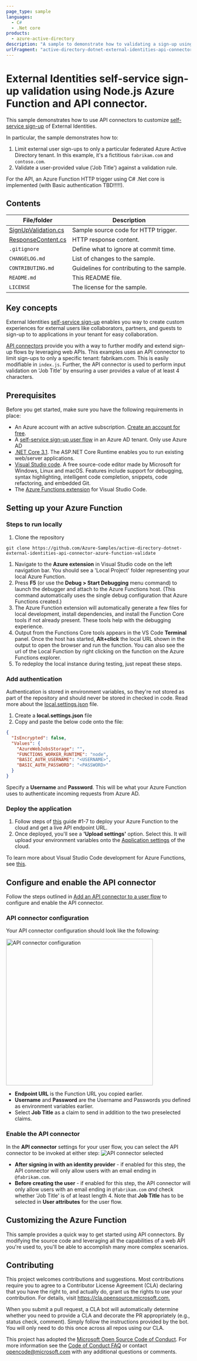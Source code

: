 ```yaml
---
page_type: sample
languages:
  - C#
  - .Net core
products:
  - azure-active-directory
description: "A sample to demonstrate how to validating a sign-up using a C# Azure Function and API connectors"
urlFragment: "active-directory-dotnet-external-identities-api-connector-azure-function-validateb"
---
```


# External Identities self-service sign-up validation using Node.js Azure Function and API connector.

This sample demonstrates how to use API connectors to customize [self-service sign-up](https://docs.microsoft.com/en-us/azure/active-directory/b2b/self-service-sign-up-overview) of External Identities.

In particular, the sample demonstrates how to:

1. Limit external user sign-ups to only a particular federated Azure Active Directory tenant. In this example, it's a fictitious `fabrikam.com` and `contoso.com`.
1. Validate a user-provided value ('Job Title') against a validation rule.

For the API, an Azure Function HTTP trigger using C# .Net core is implemented (with Basic authentication TBD!!!!!).

## Contents

| File/folder                 | Description                                |
| --------------------------- | ------------------------------------------ |
| [SignUpValidation.cs](SignUpValidation.cs)      | Sample source code for HTTP trigger.       |
| [ResponseContent.cs](ResponseContent.cs)      | HTTP response content.       |
| `.gitignore`                | Define what to ignore at commit time.      |
| `CHANGELOG.md`              | List of changes to the sample.             |
| `CONTRIBUTING.md`           | Guidelines for contributing to the sample. |
| `README.md`                 | This README file.                          |
| `LICENSE`                   | The license for the sample.                |

## Key concepts

External Identities [self-service sign-up](https://docs.microsoft.com/azure/active-directory/b2b/self-service-sign-up-overview) enables you way to create custom experiences for external users like collaborators, partners, and guests to sign-up to to applications in your tenant for easy collaboration.

[API connectors](https://docs.microsoft.com/azure/active-directory/b2b/api-connectors-overview) provide you with a way to further modify and extend sign-up flows by leveraging web APIs. This examples uses an API connector to limit sign-ups to only a specific tenant: fabrikam.com. This is easily modifiable in `index.js`. Further, the API connector is used to perform input validation on 'Job Title' by ensuring a user provides a value of at least 4 characters.

## Prerequisites

Before you get started, make sure you have the following requirements in place:

- An Azure account with an active subscription. [Create an account for free](https://azure.microsoft.com/free/?ref=microsoft.com&utm_source=microsoft.com&utm_medium=docs&utm_campaign=visualstudio).
- A [self-service sign-up user flow](https://docs.microsoft.com/azure/active-directory/b2b/self-service-sign-up-user-flow) in an Azure AD tenant. Only use Azure AD
- [.NET Core 3.1](https://dotnet.microsoft.com/download/dotnet-core/3.1). The ASP.NET Core Runtime enables you to run existing web/server applications. 
- [Visual Studio code](https://code.visualstudio.com). A free source-code editor made by Microsoft for Windows, Linux and macOS. Features include support for debugging, syntax highlighting, intelligent code completion, snippets, code refactoring, and embedded Git.
- The [Azure Functions extension](https://marketplace.visualstudio.com/items?itemName=ms-azuretools.vscode-azurefunctions) for Visual Studio Code.

## Setting up your Azure Function

### Steps to run locally

1. Clone the repository

```console
git clone https://github.com/Azure-Samples/active-directory-dotnet-external-identities-api-connector-azure-function-validate
```

1. Navigate to the **Azure extension** in Visual Studio code on the left navigation bar. You should see a 'Local Project' folder representing your local Azure Function.
1. Press **F5** (or use the **Debug > Start Debugging** menu command) to launch the debugger and attach to the Azure Functions host. (This command automatically uses the single debug configuration that Azure Functions created.)
1. The Azure Function extension will automatically generate a few files for local development, install dependencies, and install the Function Core tools if not already present. These tools help with the debugging experience.
1. Output from the Functions Core tools appears in the VS Code **Terminal** panel. Once the host has started, **Alt+click** the local URL shown in the output to open the browser and run the function. You can also see the url of the Local Function by right clicking on the function on the Azure Functions explorer.
1. To redeploy the local instance during testing, just repeat these steps.

### Add authentication

Authentication is stored in environment variables, so they're not stored as part of the repository and should never be stored in checked in code. Read more about the [local.settings.json](https://docs.microsoft.com/azure/azure-functions/functions-run-local?tabs=macos%2Ccsharp%2Cbash#local-settings-file) file.

1. Create a **local.settings.json** file
1. Copy and paste the below code onto the file:

```json
{
  "IsEncrypted": false,
  "Values": {
    "AzureWebJobsStorage": "",
    "FUNCTIONS_WORKER_RUNTIME": "node",
    "BASIC_AUTH_USERNAME": "<USERNAME>",
    "BASIC_AUTH_PASSWORD": "<PASSWORD>"
  }
}
```

Specify a **Username** and **Password**. This will be what your Azure Function uses to authenticate incoming requests from Azure AD.

### Deploy the application

1. Follow steps of [this](https://docs.microsoft.com/azure/javascript/tutorial-vscode-serverless-node-04) guide #1-7 to deploy your Azure Function to the cloud and get a live API endpoint URL.
1. Once deployed, you'll see a **'Upload settings'** option. Select this. It will upload your environment variables onto the [Application settings](https://docs.microsoft.com/azure/azure-functions/functions-develop-vs-code?tabs=csharp#application-settings-in-azure) of the cloud.

To learn more about Visual Studio Code development for Azure Functions, see [this](https://docs.microsoft.com/azure/azure-functions/functions-develop-vs-code?tabs=csharp#republish-project-files).

## Configure and enable the API connector

Follow the steps outlined in [Add an API connector to a user flow](https://aka.ms/ExtIdAddAPIConnector) to configure and enable the API connector.

### API connector configuration

Your API connector configuration should look like the following:

<img src="images/api-connector-configuration.png" alt="API connector configuration"
    title="API connector configuration" width="400" />

- **Endpoint URL** is the Function URL you copied earlier.
- **Username** and **Password** are the Username and Passwords you defined as environment variables earlier.
- Select **Job Title** as a claim to send in addition to the two preselected claims.

### Enable the API connector

In the **API connector** settings for your user flow, you can select the API connector to be invoked at either step:
![API connector selected](images/api-connector-selected.png)

- **After signing in with an identity provider** - if enabled for this step, the API connector will only allow users with an email ending in `@fabrikam.com`.
- **Before creating the user** - if enabled for this step, the API connector will only allow users with an email ending in `@fabrikam.com` _and_ check whether 'Job Title' is of at least length 4. Note that **Job Title** has to be selected in **User attributes** for the user flow.

## Customizing the Azure Function

This sample provides a quick way to get started using API connectors. By modifying the source code and leveraging all the capabilities of a web API you're used to, you'll be able to accomplish many more complex scenarios.

## Contributing

This project welcomes contributions and suggestions. Most contributions require you to agree to a
Contributor License Agreement (CLA) declaring that you have the right to, and actually do, grant us
the rights to use your contribution. For details, visit <https://cla.opensource.microsoft.com.>

When you submit a pull request, a CLA bot will automatically determine whether you need to provide
a CLA and decorate the PR appropriately (e.g., status check, comment). Simply follow the instructions
provided by the bot. You will only need to do this once across all repos using our CLA.

This project has adopted the [Microsoft Open Source Code of Conduct](https://opensource.microsoft.com/codeofconduct/).
For more information see the [Code of Conduct FAQ](https://opensource.microsoft.com/codeofconduct/faq/) or
contact [opencode@microsoft.com](mailto:opencode@microsoft.com) with any additional questions or comments.

